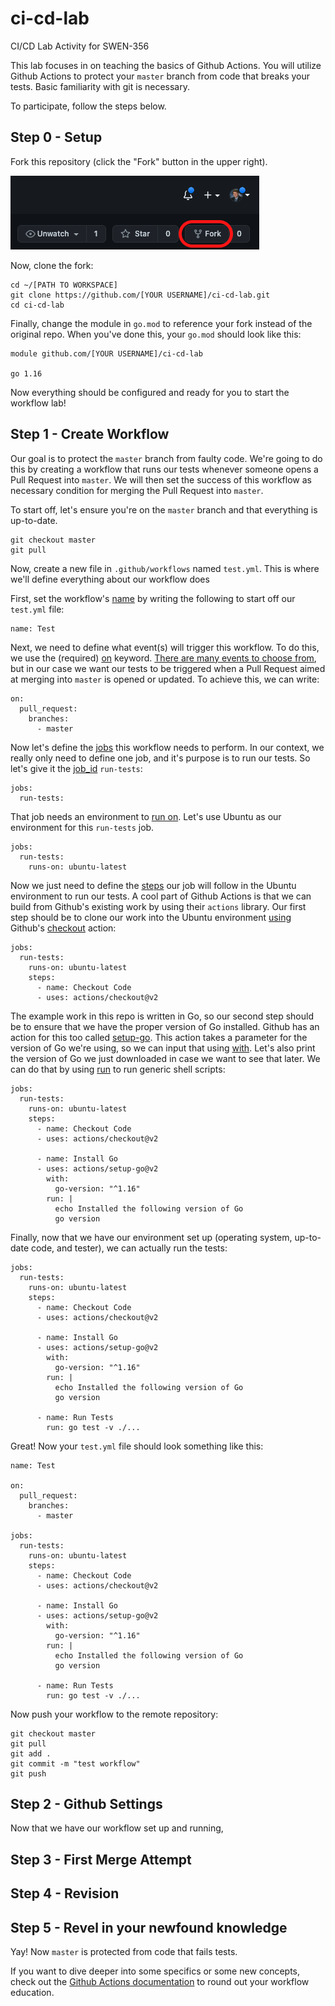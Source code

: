 # ci-cd-lab
CI/CD Lab Activity for SWEN-356

This lab focuses in on teaching the basics of Github Actions. You will utilize Github Actions to protect your `master` branch from code that breaks your tests. Basic familiarity with git is necessary. 

To participate, follow the steps below.

## Step 0 - Setup
Fork this repository (click the "Fork" button in the upper right). 

![Fork button](./fork.png)

Now, clone the fork:

```
cd ~/[PATH TO WORKSPACE]
git clone https://github.com/[YOUR USERNAME]/ci-cd-lab.git
cd ci-cd-lab
```

Finally, change the module in `go.mod` to reference your fork instead of the original repo. When you've done this, your `go.mod` should look like this: 
```
module github.com/[YOUR USERNAME]/ci-cd-lab

go 1.16
```

Now everything should be configured and ready for you to start the workflow lab!

## Step 1 - Create Workflow
Our goal is to protect the `master` branch from faulty code. We're going to do this by creating a workflow that runs our tests whenever someone opens a Pull Request into `master`. We will then set the success of this workflow as necessary condition for merging the Pull Request into `master`.

To start off, let's ensure you're on the `master` branch and that everything is up-to-date.

```
git checkout master
git pull
```

Now, create a new file in `.github/workflows` named `test.yml`. This is where we'll define everything about our workflow does

First, set the workflow's [name](https://docs.github.com/en/actions/reference/workflow-syntax-for-github-actions#name) by writing the following to start off our `test.yml` file:
```
name: Test
```

Next, we need to define what event(s) will trigger this workflow. To do this, we use the (required) [on](https://docs.github.com/en/actions/reference/workflow-syntax-for-github-actions#on) keyword. [There are many events to choose from](https://docs.github.com/en/actions/reference/events-that-trigger-workflows), but in our case we want our tests to be triggered when a Pull Request aimed at merging into `master` is opened or updated. To achieve this, we can write:
```
on:
  pull_request:
    branches:
      - master
```

Now let's define the [jobs](https://docs.github.com/en/actions/reference/workflow-syntax-for-github-actions#jobs) this workflow needs to perform. In our context, we really only need to define one job, and it's purpose is to run our tests. So let's give it the [job_id](https://docs.github.com/en/actions/reference/workflow-syntax-for-github-actions#jobsjob_id) `run-tests`:
```
jobs:
  run-tests:
```

That job needs an environment to [run on](https://docs.github.com/en/actions/reference/workflow-syntax-for-github-actions#jobsjob_idruns-on). Let's use Ubuntu as our environment for this `run-tests` job.
```
jobs:
  run-tests:
    runs-on: ubuntu-latest
```

Now we just need to define the [steps](https://docs.github.com/en/actions/reference/workflow-syntax-for-github-actions#jobsjob_idsteps) our job will follow in the Ubuntu environment to run our tests. A cool part of Github Actions is that we can build from Github's existing work by using their `actions` library. Our first step should be to clone our work into the Ubuntu environment [using](https://docs.github.com/en/actions/reference/workflow-syntax-for-github-actions#jobsjob_idstepsuses) Github's [checkout](https://github.com/actions/checkout) action:
```
jobs:
  run-tests:
    runs-on: ubuntu-latest
    steps:
      - name: Checkout Code
      - uses: actions/checkout@v2
```

The example work in this repo is written in Go, so our second step should be to ensure that we have the proper version of Go installed. Github has an action for this too called [setup-go](https://github.com/actions/setup-go). This action takes a parameter for the version of Go we're using, so we can input that using [with](https://docs.github.com/en/actions/reference/workflow-syntax-for-github-actions#jobsjob_idstepswith). Let's also print the version of Go we just downloaded in case we want to see that later. We can do that by using [run](https://docs.github.com/en/actions/reference/workflow-syntax-for-github-actions#jobsjob_idstepsrun) to run generic shell scripts:
```
jobs:
  run-tests:
    runs-on: ubuntu-latest
    steps:
      - name: Checkout Code
      - uses: actions/checkout@v2

      - name: Install Go
      - uses: actions/setup-go@v2
        with:
          go-version: "^1.16"
        run: |
          echo Installed the following version of Go
          go version
```

Finally, now that we have our environment set up (operating system, up-to-date code, and tester), we can actually run the tests:
```
jobs:
  run-tests:
    runs-on: ubuntu-latest
    steps:
      - name: Checkout Code
      - uses: actions/checkout@v2

      - name: Install Go
      - uses: actions/setup-go@v2
        with:
          go-version: "^1.16"
        run: |
          echo Installed the following version of Go
          go version

      - name: Run Tests
        run: go test -v ./...
```

Great! Now your `test.yml` file should look something like this:
```
name: Test

on:
  pull_request:
    branches:
      - master

jobs:
  run-tests:
    runs-on: ubuntu-latest
    steps:
      - name: Checkout Code
      - uses: actions/checkout@v2

      - name: Install Go
      - uses: actions/setup-go@v2
        with:
          go-version: "^1.16"
        run: |
          echo Installed the following version of Go
          go version

      - name: Run Tests
        run: go test -v ./...
```

Now push your workflow to the remote repository:
```
git checkout master
git pull
git add .
git commit -m "test workflow"
git push
```

## Step 2 - Github Settings
Now that we have our workflow set up and running, 


## Step 3 - First Merge Attempt


## Step 4 - Revision


## Step 5 - Revel in your newfound knowledge
Yay! Now `master` is protected from code that fails tests. 

If you want to dive deeper into some specifics or some new concepts, check out the [Github Actions documentation](https://docs.github.com/en/actions) to round out your workflow education.